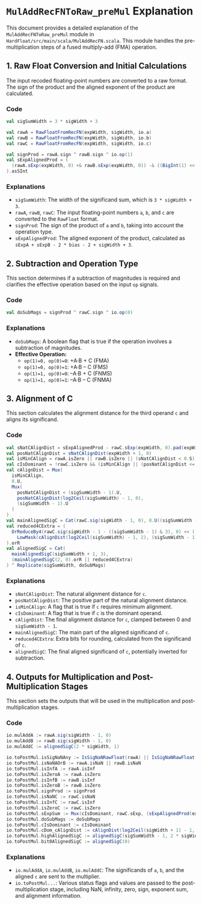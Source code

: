 # `MulAddRecFNToRaw_preMul` Explanation

This document provides a detailed explanation of the `MulAddRecFNToRaw_preMul` module in `HardFloat/src/main/scala/MulAddRecFN.scala`. This module handles the pre-multiplication steps of a fused multiply-add (FMA) operation.

## 1. Raw Float Conversion and Initial Calculations

The input recoded floating-point numbers are converted to a raw format. The sign of the product and the aligned exponent of the product are calculated.

### Code
```scala
val sigSumWidth = 3 * sigWidth + 3

val rawA = RawFloatFromRecFN(expWidth, sigWidth, io.a)
val rawB = RawFloatFromRecFN(expWidth, sigWidth, io.b)
val rawC = RawFloatFromRecFN(expWidth, sigWidth, io.c)

val signProd = rawA.sign ^ rawB.sign ^ io.op(1)
val sExpAlignedProd = (
  (rawA.sExp(expWidth, 0) +& rawB.sExp(expWidth, 0)) -& ((BigInt(1) << expWidth) - sigWidth - 3).U
).asSInt
```

### Explanations
- `sigSumWidth`: The width of the significand sum, which is `3 * sigWidth + 3`.
- `rawA`, `rawB`, `rawC`: The input floating-point numbers `a`, `b`, and `c` are converted to the `RawFloat` format.
- `signProd`: The sign of the product of `a` and `b`, taking into account the operation type.
- `sExpAlignedProd`: The aligned exponent of the product, calculated as `sExpA + sExpB - 2 * bias - 2 + sigWidth + 3`.

## 2. Subtraction and Operation Type

This section determines if a subtraction of magnitudes is required and clarifies the effective operation based on the input `op` signals.

### Code
```scala
val doSubMags = signProd ^ rawC.sign ^ io.op(0)
```

### Explanations
- `doSubMags`: A boolean flag that is true if the operation involves a subtraction of magnitudes.
- **Effective Operation:**
  - `op(1)=0, op(0)=0`: +A·B + C (FMA)
  - `op(1)=0, op(0)=1`: +A·B – C (FMS)
  - `op(1)=1, op(0)=0`: –A·B + C (FNMS)
  - `op(1)=1, op(0)=1`: –A·B – C (FNMA)

## 3. Alignment of C

This section calculates the alignment distance for the third operand `c` and aligns its significand.

### Code
```scala
val sNatCAlignDist = sExpAlignedProd - rawC.sExp(expWidth, 0).pad(expWidth + 3).asSInt
val posNatCAlignDist = sNatCAlignDist(expWidth + 1, 0)
val isMinCAlign = rawA.isZero || rawB.isZero || (sNatCAlignDist < 0.S)
val cIsDominant = !rawC.isZero && (isMinCAlign || (posNatCAlignDist <= sigWidth.U))
val cAlignDist = Mux(
  isMinCAlign,
  0.U,
  Mux(
    posNatCAlignDist < (sigSumWidth - 1).U,
    posNatCAlignDist(log2Ceil(sigSumWidth) - 1, 0),
    (sigSumWidth - 1).U
  )
)
val mainAlignedSigC = Cat(rawC.sig(sigWidth - 1, 0), 0.U((sigSumWidth - sigWidth + 2).W)) >> cAlignDist
val reduced4CExtra = (
  OrReduceBy4(rawC.sig(sigWidth - 1 - ((sigSumWidth - 1) & 3), 0) << ((sigSumWidth - sigWidth - 1) & 3)) &
    LowMask(cAlignDist(log2Ceil(sigSumWidth) - 1, 2), (sigSumWidth - 1) >> 2, (sigSumWidth - sigWidth - 1) >> 2)
).orR
val alignedSigC = Cat(
  mainAlignedSigC(sigSumWidth + 1, 3),
  (mainAlignedSigC(2, 0).orR || reduced4CExtra)
) ^ Replicate(sigSumWidth, doSubMags)
```

### Explanations
- `sNatCAlignDist`: The natural alignment distance for `c`.
- `posNatCAlignDist`: The positive part of the natural alignment distance.
- `isMinCAlign`: A flag that is true if `c` requires minimum alignment.
- `cIsDominant`: A flag that is true if `c` is the dominant operand.
- `cAlignDist`: The final alignment distance for `c`, clamped between 0 and `sigSumWidth - 1`.
- `mainAlignedSigC`: The main part of the aligned significand of `c`.
- `reduced4CExtra`: Extra bits for rounding, calculated from the significand of `c`.
- `alignedSigC`: The final aligned significand of `c`, potentially inverted for subtraction.

## 4. Outputs for Multiplication and Post-Multiplication Stages

This section sets the outputs that will be used in the multiplication and post-multiplication stages.

### Code
```scala
io.mulAddA := rawA.sig(sigWidth - 1, 0)
io.mulAddB := rawB.sig(sigWidth - 1, 0)
io.mulAddC := alignedSigC(2 * sigWidth, 1)

io.toPostMul.isSigNaNAny := IsSigNaNRawFloat(rawA) || IsSigNaNRawFloat(rawB) || IsSigNaNRawFloat(rawC)
io.toPostMul.isNaNAOrB := rawA.isNaN || rawB.isNaN
io.toPostMul.isInfA := rawA.isInf
io.toPostMul.isZeroA := rawA.isZero
io.toPostMul.isInfB := rawB.isInf
io.toPostMul.isZeroB := rawB.isZero
io.toPostMul.signProd := signProd
io.toPostMul.isNaNC := rawC.isNaN
io.toPostMul.isInfC := rawC.isInf
io.toPostMul.isZeroC := rawC.isZero
io.toPostMul.sExpSum := Mux(cIsDominant, rawC.sExp, (sExpAlignedProd(expWidth + 1, 0) - sigWidth.U).asSInt)
io.toPostMul.doSubMags := doSubMags
io.toPostMul.cIsDominant := cIsDominant
io.toPostMul.cDom_cAlignDist := cAlignDist(log2Ceil(sigWidth + 1) - 1, 0)
io.toPostMul.highAlignedSigC := alignedSigC(sigSumWidth - 1, 2 * sigWidth + 1)
io.toPostMul.bit0AlignedSigC := alignedSigC(0)
```

### Explanations
- `io.mulAddA`, `io.mulAddB`, `io.mulAddC`: The significands of `a`, `b`, and the aligned `c` are sent to the multiplier.
- `io.toPostMul...`: Various status flags and values are passed to the post-multiplication stage, including NaN, infinity, zero, sign, exponent sum, and alignment information.
